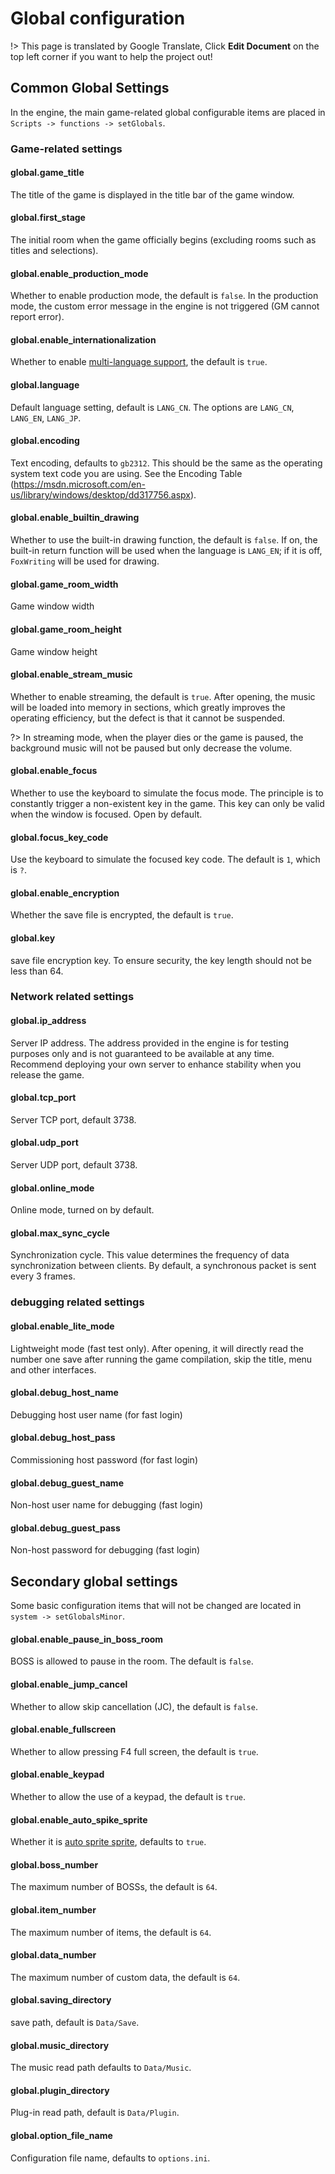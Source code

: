 # Global configuration

!> This page is translated by Google Translate, Click **Edit Document** on the top left corner if you want to help the project out!

## Common Global Settings

In the engine, the main game-related global configurable items are placed in `Scripts -> functions -> setGlobals`.

### Game-related settings

#### global.game_title

The title of the game is displayed in the title bar of the game window.

#### global.first_stage

The initial room when the game officially begins (excluding rooms such as titles and selections).

#### global.enable_production_mode

Whether to enable production mode, the default is `false`. In the production mode, the custom error message in the engine is not triggered (GM cannot report error).

#### global.enable_internationalization

Whether to enable [multi-language support](i18n.md), the default is `true`.

#### global.language

Default language setting, default is `LANG_CN`. The options are `LANG_CN`, `LANG_EN`, `LANG_JP`.

#### global.encoding

Text encoding, defaults to `gb2312`. This should be the same as the operating system text code you are using. See the Encoding Table (https://msdn.microsoft.com/en-us/library/windows/desktop/dd317756.aspx).

#### global.enable_builtin_drawing

Whether to use the built-in drawing function, the default is `false`. If on, the built-in return function will be used when the language is `LANG_EN`; if it is off, `FoxWriting` will be used for drawing.

#### global.game_room_width

Game window width

#### global.game_room_height

Game window height

#### global.enable_stream_music

Whether to enable streaming, the default is `true`. After opening, the music will be loaded into memory in sections, which greatly improves the operating efficiency, but the defect is that it cannot be suspended.

?> In streaming mode, when the player dies or the game is paused, the background music will not be paused but only decrease the volume.

#### global.enable_focus

Whether to use the keyboard to simulate the focus mode. The principle is to constantly trigger a non-existent key in the game. This key can only be valid when the window is focused. Open by default.

#### global.focus_key_code

Use the keyboard to simulate the focused key code. The default is `1`, which is `?`.

#### global.enable_encryption

Whether the save file is encrypted, the default is `true`.

#### global.key

save file encryption key. To ensure security, the key length should not be less than 64.

### Network related settings

#### global.ip_address

Server IP address. The address provided in the engine is for testing purposes only and is not guaranteed to be available at any time. Recommend deploying your own server to enhance stability when you release the game.

#### global.tcp_port

Server TCP port, default 3738.

#### global.udp_port

Server UDP port, default 3738.

#### global.online_mode

Online mode, turned on by default.

#### global.max_sync_cycle

Synchronization cycle. This value determines the frequency of data synchronization between clients. By default, a synchronous packet is sent every 3 frames.

### debugging related settings

#### global.enable_lite_mode

Lightweight mode (fast test only). After opening, it will directly read the number one save after running the game compilation, skip the title, menu and other interfaces.

#### global.debug_host_name

Debugging host user name (for fast login)

#### global.debug_host_pass

Commissioning host password (for fast login)

#### global.debug_guest_name

Non-host user name for debugging (fast login)

#### global.debug_guest_pass

Non-host password for debugging (fast login)

## Secondary global settings

Some basic configuration items that will not be changed are located in `system -> setGlobalsMinor`.

#### global.enable_pause_in_boss_room

BOSS is allowed to pause in the room. The default is `false`.

#### global.enable_jump_cancel

Whether to allow skip cancellation (JC), the default is `false`.

#### global.enable_fullscreen

Whether to allow pressing F4 full screen, the default is `true`.

#### global.enable_keypad

Whether to allow the use of a keypad, the default is `true`.

#### global.enable_auto_spike_sprite

Whether it is [auto sprite sprite](autosprite.md), defaults to `true`.

#### global.boss_number

The maximum number of BOSSs, the default is `64`.

#### global.item_number

The maximum number of items, the default is `64`.

#### global.data_number

The maximum number of custom data, the default is `64`.

#### global.saving_directory

save path, default is `Data/Save`.

#### global.music_directory

The music read path defaults to `Data/Music`.

#### global.plugin_directory

Plug-in read path, default is `Data/Plugin`.

#### global.option_file_name

Configuration file name, defaults to `options.ini`.
